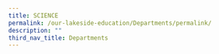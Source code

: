 ```yaml
---
title: SCIENCE
permalink: /our-lakeside-education/Departments/permalink/
description: ""
third_nav_title: Departments
---
```

